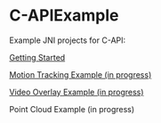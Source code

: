 C-APIExample
============

Example JNI projects for C-API:

[Getting Started](https://github.com/ProjectTango/C-APIExample/wiki/Getting-Started:-Hello-Tango-JNI)

[Motion Tracking Example (in progress)](https://github.com/ProjectTango/C-APIExample/wiki/Creating-a-Motion-Tracking-Application)

[Video Overlay Example (in progress)](https://github.com/ProjectTango/C-APIExample/wiki/Video-Overlay:-Getting-color-frame-from-Tango-Service)

Point Cloud Example (in progress)
